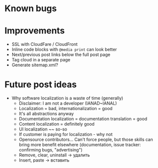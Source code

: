 # Known bugs


# Improvements

- SSL with CloudFare / CloudFront
- Inline code blocks with `@media print` can look better
- Next/previous post links below the full post page
- Tag cloud in a separate page
- Generate sitemap.xml?


# Future post ideas
- Why software localization is a waste of time (generally)
    - Disclaimer: I am not a developer (IANAD~IANAL)
    - Localization = bad, internationalization = good
    - It's all abstractions anyway
    - Documentation localization = documentation translation = good
    - Content localization = definitely good
    - UI localization ~~ so-so
    - If customer is paying for localization - why not
    - Opensource contributors... Can't force people, but those skills can
      bring more benefit elsewhere (documentation, issue tracker: confirming
      bugs, "advertising")
    - Remove, clear, uninstall -> удалить
    - Insert, paste -> вставить
